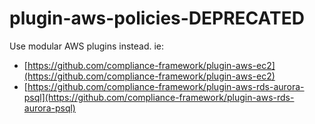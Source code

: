 # plugin-aws-policies-DEPRECATED

Use modular AWS plugins instead. ie:

- [https://github.com/compliance-framework/plugin-aws-ec2](https://github.com/compliance-framework/plugin-aws-ec2)
- [https://github.com/compliance-framework/plugin-aws-rds-aurora-psql](https://github.com/compliance-framework/plugin-aws-rds-aurora-psql)
